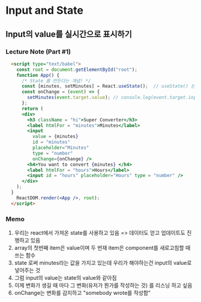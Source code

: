 # Input and State

## Input의 value를 실시간으로 표시하기 

### Lecture Note (Part #1)

```html
  <script type="text/babel">
    const root = document.getElementById("root");
    function App() {
      /* State 를 만든다는 개념! */
      const [minutes, setMinutes] = React.useState();  // useState() 는 array를 주고 현재의 데이터와 함수를 줌
      const onChange = (event) => {
        setMinutes(event.target.value); // console.log(event.target.input); 
      };
      return (
      <div>
        <h3 className = "hi">Super Converter</h3>
        <label htmlFor = "minutes">Minutes</label>
        <input 
          value = {minutes} 
          id = "minutes" 
          placeholder="Minutes" 
          type = "number"
          onChange={onChange} />
        <h4>You want to convert {minutes} </h4>
        <label htmlFor = "hours">Hours</label>
        <input id = "hours" placeholder="Hours" type = "number" />
      </div>
    );
  }
    ReactDOM.render(<App />, root);
  </script>
```

### Memo 
1. 우리는 react에서 가져온 state를 사용하고 있음 => 데이터도 얻고 업데이트도 진행하고 있음
2. array의 첫번째 item은 value이며 두 번재 item은 component를 새로고침할 때 쓰는 함수
3. state 로써 minutes라는 값을 가지고 있는데 우리가 해야하는건 input의 value로 넣어주는 것
4. 그럼 input의 value는 state의 value와 같아짐
5. 이제 변화가 생길 때 마다 그 변화(유저가 뭔가를 작성하는 것) 를 리스닝 하고 싶음
6. onChange는 변화를 감지하고 "somebody wrote를 작성함"

